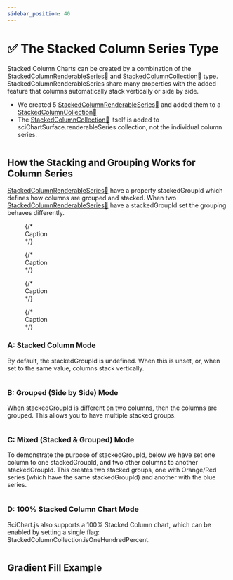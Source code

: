 ```yaml
---
sidebar_position: 40
---
```


# ✅ The Stacked Column Series Type

Stacked Column Charts can be created by a combination of the [StackedColumnRenderableSeries:blue_book:](https://www.scichart.com/documentation/js/v4/typedoc/classes/stackedcolumnrenderableseries.html)  and [StackedColumnCollection:blue_book:](https://www.scichart.com/documentation/js/v4/typedoc/classes/stackedcolumncollection.html)  type. StackedColumnRenderableSeries share many properties with the added feature that columns automatically stack vertically or side by side.

<LiveDocSnippet name="./basic-example/demo" />

- We created 5 [StackedColumnRenderableSeries:blue_book:](https://www.scichart.com/documentation/js/v4/typedoc/classes/stackedcolumnrenderableseries.html) and added them to a [StackedColumnCollection:blue_book:](https://www.scichart.com/documentation/js/v4/typedoc/classes/stackedcolumncollection.html)
- The [StackedColumnCollection:blue_book:](https://www.scichart.com/documentation/js/v4/typedoc/classes/stackedcolumncollection.html) itself is added to sciChartSurface.renderableSeries collection, not the individual column series.

```ts showLineNumbers file=./basic-example/demo.ts start=region_A_start end=region_A_end

```

## How the Stacking and Grouping Works for Column Series

[StackedColumnRenderableSeries:blue_book:](https://www.scichart.com/documentation/js/v4/typedoc/classes/stackedcolumnrenderableseries.html) have a property stackedGroupId which defines how columns are grouped and stacked.
When two [StackedColumnRenderableSeries:blue_book:](https://www.scichart.com/documentation/js/v4/typedoc/classes/stackedcolumnrenderableseries.html) have a stackedGroupId set the grouping behaves differently.

<div style={{ display: 'flex', gap: '8px', justifyContent: 'center' }}>
  <figure style={{ margin: 0, textAlign: 'center', flexGrow: "1" }}>
    <LiveDocSnippet name="./grouping-options/stackedExample" />
    {/* <figcaption>Caption </figcaption> */}
  </figure>
  <figure style={{ margin: 0, textAlign: 'center', flexGrow: "1"  }}>
    <LiveDocSnippet name="./grouping-options/groupedExample" />
    {/* <figcaption>Caption </figcaption> */}
  </figure>
</div>
<div style={{ display: 'flex', gap: '8px', justifyContent: 'center' }}>
  <figure style={{ margin: 0, textAlign: 'center', flexGrow: "1"  }}>
    <LiveDocSnippet name="./grouping-options/mixedExample" />
    {/* <figcaption>Caption </figcaption> */}
  </figure>
  <figure style={{ margin: 0, textAlign: 'center', flexGrow: "1"  }}>
   <LiveDocSnippet name="./grouping-options/100PercentExample" />
    {/* <figcaption>Caption </figcaption> */}
  </figure>
</div>

### A: Stacked Column Mode

By default, the stackedGroupId is undefined. When this is unset, or, when set to the same value, columns stack vertically.

```ts showLineNumbers file=./grouping-options/stackedExample.ts start=region_A_start end=region_A_end

```
### B: Grouped (Side by Side) Mode

When stackedGroupId is different on two columns, then the columns are grouped. This allows you to have multiple stacked groups.

```ts showLineNumbers file=./grouping-options/groupedExample.ts start=region_A_start end=region_A_end

```
### C: Mixed (Stacked & Grouped) Mode

To demonstrate the purpose of stackedGroupId, below we have set one column to one stackedGroupId, and two other columns to another stackedGroupId. This creates two stacked groups, one with Orange/Red series (which have the same stackedGroupId) and another with the blue series.

```ts showLineNumbers file=./grouping-options/mixedExample.ts start=region_A_start end=region_A_end

```
### D: 100% Stacked Column Chart Mode

SciChart.js also supports a 100% Stacked Column chart, which can be enabled by setting a single flag: StackedColumnCollection.isOneHundredPercent.

```ts showLineNumbers file=./grouping-options/100PercentExample.ts start=region_A_start end=region_A_end

```

## Gradient Fill Example

<LiveDocSnippet name="./gradient-fill-example/demo" />

```ts showLineNumbers file=./gradient-fill-example/demo.ts start=region_A_start end=region_A_end

```